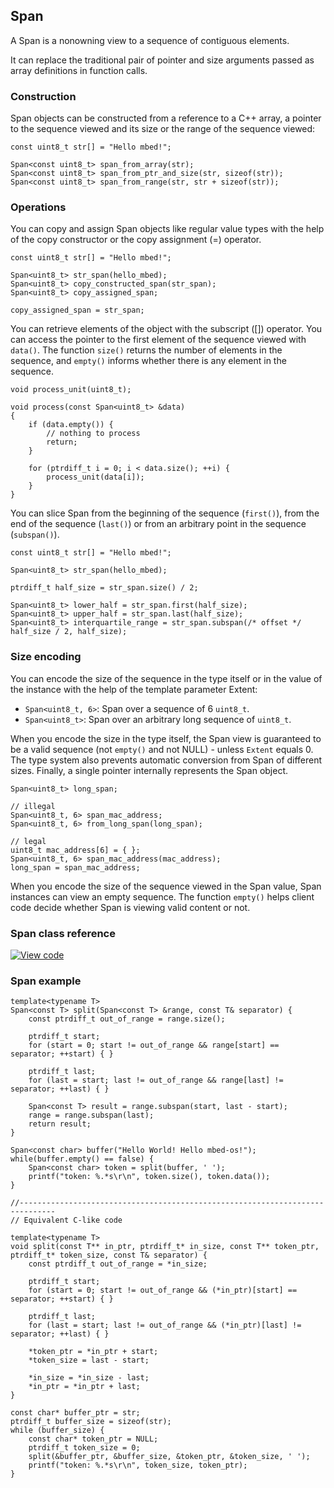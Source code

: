 ## Span

A Span is a nonowning view to a sequence of contiguous elements.

It can replace the traditional pair of pointer and size arguments passed as array definitions in function calls.

### Construction

Span objects can be constructed from a reference to a C++ array, a pointer to the sequence viewed and its size or the range of the sequence viewed:

```
const uint8_t str[] = "Hello mbed!";

Span<const uint8_t> span_from_array(str);
Span<const uint8_t> span_from_ptr_and_size(str, sizeof(str));
Span<const uint8_t> span_from_range(str, str + sizeof(str));
```

### Operations

You can copy and assign Span objects like regular value types with the help of the copy constructor or the copy assignment (=) operator.

```
const uint8_t str[] = "Hello mbed!";

Span<uint8_t> str_span(hello_mbed);
Span<uint8_t> copy_constructed_span(str_span);
Span<uint8_t> copy_assigned_span;

copy_assigned_span = str_span;
```

You can retrieve elements of the object with the subscript ([]) operator. You can access the pointer to the first element of the sequence viewed with `data()`. The function `size()` returns the number of elements in the sequence, and `empty()` informs whether there is any element in the sequence.

```
void process_unit(uint8_t);

void process(const Span<uint8_t> &data)
{
    if (data.empty()) {
        // nothing to process
        return;
    }

    for (ptrdiff_t i = 0; i < data.size(); ++i) {
        process_unit(data[i]);
    }
}
```

You can slice Span from the beginning of the sequence (`first()`), from the end of the sequence (`last()`) or from an arbitrary point in the sequence (`subspan()`).

```
const uint8_t str[] = "Hello mbed!";

Span<uint8_t> str_span(hello_mbed);

ptrdiff_t half_size = str_span.size() / 2;

Span<uint8_t> lower_half = str_span.first(half_size);
Span<uint8_t> upper_half = str_span.last(half_size);
Span<uint8_t> interquartile_range = str_span.subspan(/* offset */ half_size / 2, half_size);
```

### Size encoding

You can encode the size of the sequence in the type itself or in the value of the instance with the help of the template parameter Extent:

  - `Span<uint8_t, 6>`: Span over a sequence of 6 `uint8_t`.
  - `Span<uint8_t>`: Span over an arbitrary long sequence of `uint8_t`.

When you encode the size in the type itself, the Span view is guaranteed to be a valid sequence (not `empty()` and not NULL) - unless `Extent` equals 0. The type system also prevents automatic conversion from Span of different sizes. Finally, a single pointer internally represents the Span object.

```
Span<uint8_t> long_span;

// illegal
Span<uint8_t, 6> span_mac_address;
Span<uint8_t, 6> from_long_span(long_span);

// legal
uint8_t mac_address[6] = { };
Span<uint8_t, 6> span_mac_address(mac_address);
long_span = span_mac_address;
```

When you encode the size of the sequence viewed in the Span value, Span instances can view an empty sequence. The function `empty()` helps client code decide whether Span is viewing valid content or not.

### Span class reference

[![View code](https://www.mbed.com/embed/?type=library)](https://os-doc-builder.test.mbed.com/docs/development/mbed-os-api-doxy/class_span.html)


### Span example

```
template<typename T>
Span<const T> split(Span<const T> &range, const T& separator) {
    const ptrdiff_t out_of_range = range.size();

    ptrdiff_t start;
    for (start = 0; start != out_of_range && range[start] == separator; ++start) { }

    ptrdiff_t last;
    for (last = start; last != out_of_range && range[last] != separator; ++last) { }

    Span<const T> result = range.subspan(start, last - start);
    range = range.subspan(last);
    return result;
}

Span<const char> buffer("Hello World! Hello mbed-os!");
while(buffer.empty() == false) {
    Span<const char> token = split(buffer, ' ');
    printf("token: %.*s\r\n", token.size(), token.data());
}

//------------------------------------------------------------------------------
// Equivalent C-like code

template<typename T>
void split(const T** in_ptr, ptrdiff_t* in_size, const T** token_ptr, ptrdiff_t* token_size, const T& separator) {
    const ptrdiff_t out_of_range = *in_size;

    ptrdiff_t start;
    for (start = 0; start != out_of_range && (*in_ptr)[start] == separator; ++start) { }

    ptrdiff_t last;
    for (last = start; last != out_of_range && (*in_ptr)[last] != separator; ++last) { }

    *token_ptr = *in_ptr + start;
    *token_size = last - start;

    *in_size = *in_size - last;
    *in_ptr = *in_ptr + last;
}

const char* buffer_ptr = str;
ptrdiff_t buffer_size = sizeof(str);
while (buffer_size) {
    const char* token_ptr = NULL;
    ptrdiff_t token_size = 0;
    split(&buffer_ptr, &buffer_size, &token_ptr, &token_size, ' ');
    printf("token: %.*s\r\n", token_size, token_ptr);
}
```